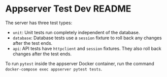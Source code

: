 # Appserver Test Dev README

The server has three test types:

- `unit`: Unit tests run completely independent of the database.
- `database`: Database tests use a `session` fixture to roll back any changes
  after the test ends.
- `api`: API tests have `httpclient` and `session` fixtures. They also roll back
  changes after the test ends.

To run `pytest` inside the appserver Docker container, run the command `docker-compose exec appserver pytest tests`.